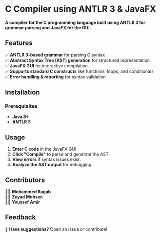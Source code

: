 # **C Compiler using ANTLR 3 & JavaFX**  
**A compiler for the C programming language built using ANTLR 3 for grammar parsing and JavaFX for the GUI.**  

## **Features**
✅ **ANTLR 3-based grammar** for parsing C syntax  
✅ **Abstract Syntax Tree (AST) generation** for structured representation  
✅ **JavaFX GUI** for interactive compilation  
✅ **Supports standard C constructs** like functions, loops, and conditionals  
✅ **Error handling & reporting** for syntax validation  

## **Installation**
### **Prerequisites**
- **Java 8+**
- **ANTLR 3**

## **Usage**
1. **Enter C code** in the JavaFX GUI.  
2. **Click "Compile"** to parse and generate the AST.  
3. **View errors** if syntax issues exist.  
4. **Analyze the AST output** for debugging.  

## **Contributors**
👨‍💻 **Mohammed Ragab**  
👨‍💻 **Zeyad Mohsen**  
👨‍💻 **Youssef Amir**  

## **Feedback**
💬 **Have suggestions?** Open an issue or contribute!  
